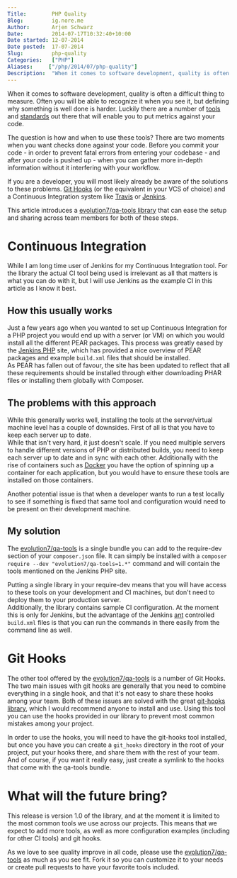```yaml
---
Title:        PHP Quality  
Blog:         ig.nore.me  
Author:       Arjen Schwarz  
Date:         2014-07-17T10:32:40+10:00
Date started: 12-07-2014  
Date posted:  17-07-2014  
Slug:         php-quality  
Categories:   ["PHP"]
Aliases:     ["/php/2014/07/php-quality"]
Description:  "When it comes to software development, quality is often a difficult thing to measure. Often you will be able to recognize it when you see it, but defining why something is well done is harder. Luckily there are a number of tools and standards out there that will enable you to put metrics against your code. This article shows an easy way to combine these."
---
```


When it comes to software development, quality is often a difficult thing to measure. Often you will be able to recognize it when you see it, but defining why something is well done is harder. Luckily there are a number of [tools][9] and [standards][10] out there that will enable you to put metrics against your code.

The question is how and when to use these tools? There are two moments when you want checks done against your code. Before you commit your code - in order to prevent fatal errors from entering your codebase - and after your code is pushed up - when you can gather more in-depth information without it interfering with your workflow.

If you are a developer, you will most likely already be aware of the solutions to these problems. [Git Hooks][1] (or the equivalent in your VCS of choice) and a Continuous Integration system like [Travis][2] or [Jenkins][3].

This article introduces a [evolution7/qa-tools library][4] that can ease the setup and sharing across team members for both of these steps.

# Continuous Integration

While I am long time user of Jenkins for my Continuous Integration tool. For the library the actual CI tool being used is irrelevant as all that matters is what you can do with it, but I will use Jenkins as the example CI in this article as I know it best.

## How this usually works

Just a few years ago when you wanted to set up Continuous Integration for a PHP project you would end up with a server (or VM) on which you would install all the different PEAR packages. This process was greatly eased by the [Jenkins PHP][5] site, which has provided a nice overview of PEAR packages and example `build.xml` files that should be installed.   
As PEAR has fallen out of favour, the site has been updated to reflect that all these requirements should be installed through either downloading PHAR files or installing them globally with Composer.

## The problems with this approach

While this generally works well, installing the tools at the server/virtual machine level has a couple of downsides. First of all is that you have to keep each server up to date.   
While that isn't very hard, it just doesn't scale. If you need multiple servers to handle different versions of PHP or distributed builds, you need to keep each server up to date and in sync with each other. Additionally with the rise of containers such as [Docker][6] you have the option of spinning up a container for each application, but you would have to ensure these tools are installed on those containers.

Another potential issue is that when a developer wants to run a test locally to see if something is fixed that same tool and configuration would need to be present on their development machine.

## My solution

The [evolution7/qa-tools][7] is a single bundle you can add to the require-dev section of your `composer.json` file. It can simply be installed with a `composer require --dev "evolution7/qa-tools=1.*"` command and will contain the tools mentioned on the Jenkins PHP site.

Putting a single library in your require-dev means that you will have access to these tools on your development and CI machines, but don't need to deploy them to your production server.   
Additionally, the library contains sample CI configuration. At the moment this is only for Jenkins, but the advantage of the Jenkins [ant][11] controlled `build.xml` files is that you can run the commands in there easily from the command line as well.

# Git Hooks

The other tool offered by the [evolution7/qa-tools][7] is a number of Git Hooks. The two main issues with git hooks are generally that you need to combine everything in a single hook, and that it's not easy to share these hooks among your team.
Both of these issues are solved with the great [git-hooks library][8], which I would recommend anyone to install and use. Using this tool you can use the hooks provided in our library to prevent most common mistakes among your project. 

In order to use the hooks, you will need to have the git-hooks tool installed, but once you have you can create a `git_hooks` directory in the root of your project, put your hooks there, and share them with the rest of your team.   
And of course, if you want it really easy, just create a symlink to the hooks that come with the qa-tools bundle.

# What will the future bring?

This release is version 1.0 of the library, and at the moment it is limited to the most common tools we use across our projects. This means that we expect to add more tools, as well as more configuration examples (including for other CI tools) and git hooks.

As we love to see quality improve in all code, please use the [evolution7/qa-tools][7] as much as you see fit. Fork it so you can customize it to your needs or create pull requests to have your favorite tools included.


[1]: http://git-scm.com/book/en/Customizing-Git-Git-Hooks "Git - Git Hooks"
[2]: http://travis-ci.org "Travis CI - Free Hosted Continuous Integration Platform for the Open Source Community"
[3]: http://jenkins-ci.org "Welcome to Jenkins CI! | Jenkins CI"
[4]: http://github.com/evolution7/qa-tools
[5]: http://jenkins-php.org "Template for Jenkins Jobs for PHP Projects"
[6]: http://www.docker.com/ "Docker - Build, Ship, and Run Any App, Anywhere"
[7]: http://github.com/evolution7/qa-tools "Evolution 7 - QA Tools"
[8]: https://github.com/icefox/git-hooks
[9]: http://phpqatools.org
[10]: http://www.php-fig.org/psr/
[11]: http://ant.apache.org